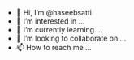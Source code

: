 - 👋 Hi, I’m @haseebsatti
- 👀 I’m interested in ...
- 🌱 I’m currently learning ...
- 💞️ I’m looking to collaborate on ...
- 📫 How to reach me ...

<!---
haseebsatti/haseebsatti is a ✨ special ✨ repository because its `README.md` (this file) appears on your GitHub profile.
You can click the Preview link to take a look at your changes.
--->
